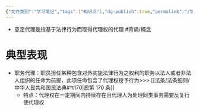```yaml
---
{"文件类别":"学习笔记","tags":["知识点"],"dg-publish":true,"permalink":"/学习笔记studyup/知识点cheese/意定代理/","dgPassFrontmatter":true,"created":"2024-07-31T16:07:34.172+08:00","updated":"2024-10-14T15:07:37.899+08:00"}
---
```


- 意定代理是指基于法律行为而取得代理权的代理 #背诵/概念 
# 典型表现
- 职务代理：职员担任某种包含对外实施法律行为之权利的职务以法人或者非法人组织的任命为前提，此项任命包含了代理权授予行为>>> [[法条/法条细则/中华人民共和国民法典#^t170\|民第 170 条]]
	- 特点：代理权在一定期间内持续存在且代理人为处理同类事务需要反复行使代理权

